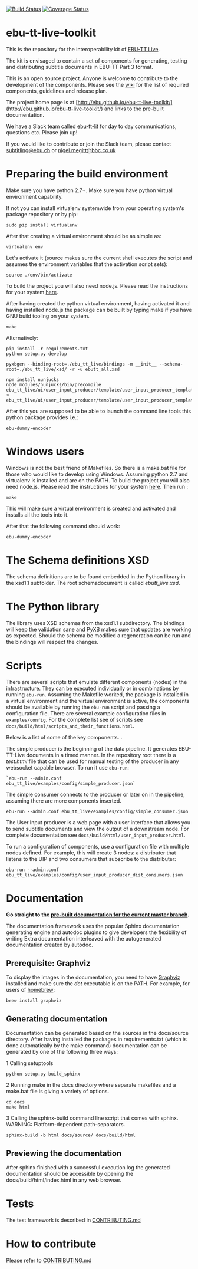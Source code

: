 [![Build Status](https://api.travis-ci.org/ebu/ebu-tt-live-toolkit.svg?branch=master)](https://travis-ci.org/ebu/ebu-tt-live-toolkit)
[![Coverage Status](https://coveralls.io/repos/github/ebu/ebu-tt-live-toolkit/badge.svg?branch=ebu_master)](https://coveralls.io/github/ebu/ebu-tt-live-toolkit?branch=ebu_master)

# ebu-tt-live-toolkit

This is the repository for the interoperability kit of [EBU-TT Live](https://tech.ebu.ch/publications/tech3370).

The kit is envisaged to contain a set of components for generating, testing and distributing subtitle documents in EBU-TT Part 3 format.

This is an open source project. Anyone is welcome to contribute to the development of the components. Please see the [wiki](https://github.com/ebu/ebu-tt-live-toolkit/wiki) for the list of required components, guidelines and release plan.

The project home page is at [http://ebu.github.io/ebu-tt-live-toolkit/](http://ebu.github.io/ebu-tt-live-toolkit/) and links to the pre-built documentation.

We have a Slack team called [ebu-tt-lit](https://ebu-tt-lit.slack.com) for day to day communications, questions etc. Please join up!

If you would like to contribute or join the Slack team, please contact <subtitling@ebu.ch> or <nigel.megitt@bbc.co.uk>

Preparing the build environment
===============================

Make sure you have python 2.7+. Make sure you have python virtual environment capability.

If not you can install virtualenv systemwide from your operating system's package repository
or by pip:

    sudo pip install virtualenv

After that creating a virtual environment should be as simple as:

    virtualenv env

Let's activate it (source makes sure the current shell executes the script
and assumes the environment variables that the activation script sets):

    source ./env/bin/activate

To build the project you will also need node.js. Please read the instructions for your system [here](https://nodejs.org/en/download/package-manager/).

After having created the python virtual environment, having activated it and having installed node.js the package
can be built by typing make if you have GNU build tooling on your system.

    make


Alternatively:

    pip install -r requirements.txt
    python setup.py develop

    pyxbgen --binding-root=./ebu_tt_live/bindings -m __init__ --schema-root=./ebu_tt_live/xsd/ -r -u ebutt_all.xsd

    npm install nunjucks
    node_modules/nunjucks/bin/precompile ebu_tt_live/ui/user_input_producer/template/user_input_producer_template.xml > ebu_tt_live/ui/user_input_producer/template/user_input_producer_template.js

After this you are supposed to be able to launch the command line tools this python package
provides i.e.:

    ebu-dummy-encoder

Windows users
=============

Windows is not the best friend of Makefiles. So there is a make.bat file for those who would like to develop using
Windows. Assuming python 2.7 and virtualenv is installed and are on the PATH. To build the project you will also need node.js. Please read the instructions for your system [here](https://nodejs.org/en/download/package-manager/). Then run :

    make

This will make sure a virtual environment is created and activated and installs all the tools into it.

After that the following command should work:

    ebu-dummy-encoder

The Schema definitions XSD
==========================

The schema definitions are to be found embedded in the Python library in the xsd1.1 subfolder.
The root schemadocument is called *ebutt_live.xsd*.

The Python library
==================

The library uses XSD schemas from the xsd1.1 subdirectory.
The bindings will keep the validation sane and PyXB makes sure that updates are working as
expected. Should the schema be modified a regeneration can be run and the bindings will respect
the changes.

Scripts
=======

There are several scripts that emulate different components (nodes) in the infrastructure. They can be executed individually or in combinations by running `ebu-run`. Assuming the Makefile worked, the package is installed in a virtual environment and the virtual environment is active, the components should be available by running the `ebu-run` script and passing a configuration file. There are several example configuration files in `examples/config`. For the complete list see of scripts see `docs/build/html/scripts_and_their_functions.html`.

Below is a list of some of the key components. .

The simple producer is the beginning of the data pipeline. It generates EBU-TT-Live documents in a timed manner. In the repository root there is a *test.html* file that can be used for manual testing of the producer in any websocket capable browser. To run it use `ebu-run`:

    `ebu-run --admin.conf ebu_tt_live/examples/config/simple_producer.json`

The simple consumer connects to the producer or later on in the pipeline, assuming there are more components inserted.

  `ebu-run --admin.conf ebu_tt_live/examples/config/simple_consumer.json`

The User Input producer is a web page with a user interface that allows you to send subtitle documents and view the output of a downstream node. For complete documentation see `docs/build/html/user_input_producer.html`.

To run a configuration of components, use a configuration file with multiple nodes defined. For example, this will create 3 nodes: a distributer that listens to the UIP and two consumers that subscribe to the distributer:

  `ebu-run --admin.conf ebu_tt_live/examples/config/user_input_producer_dist_consumers.json`   

Documentation
=============

**Go straight to the [pre-built documentation for the current master branch](http://ebu.github.io/ebu-tt-live-toolkit/html/index.html).**

The documentation framework uses the popular Sphinx documentation generating engine and autodoc plugins to give
developers the flexibility of writing Extra documentation interleaved with the autogenerated documentation created by
autodoc.

## Prerequisite: Graphviz

To display the images in the documentation, you need to have [Graphviz](http://www.graphviz.org/) installed and make sure the *dot* executable is on the PATH. For example, for users of [homebrew](http://brew.sh/):

    brew install graphviz

## Generating documentation

Documentation can be generated based on the sources in the docs/source directory. After having installed the packages in
requirements.txt (which is done automatically by the make command) documentation can be generated by one of the
following three ways:

 1 Calling setuptools

```Shell
python setup.py build_sphinx
```

 2 Running make in the docs directory where separate makefiles and a make.bat file is giving a variety of options.

```Shell
cd docs
make html
```

 3 Calling the sphinx-build command line script that comes with sphinx. WARNING: Platform-dependent path-separators.

```Shell
sphinx-build -b html docs/source/ docs/build/html
```

## Previewing the documentation

After sphinx finished with a successful execution log the generated documentation should be accessible by opening the
docs/build/html/index.html in any web browser.

Tests
=====

The test framework is described in [CONTRIBUTING.md](CONTRIBUTING.md)

How to contribute
=================

Please refer to [CONTRIBUTING.md](CONTRIBUTING.md)
